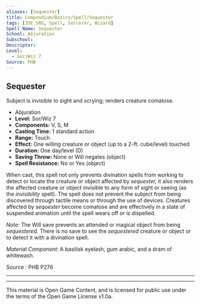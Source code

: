 ```yaml
---
aliases: [Sequester]
title: Compendium/Basics/Spell/Sequester
tags: [35E_SRD, Spell, Sorcerer, Wizard]
Spell Name: Sequester
School: Abjuration
Subschool: 
Descriptor: 
Level:
  - Sor/Wiz 7
Source: PHB
---
```



## Sequester

Subject is invisible to sight and scrying; renders creature comatose.

*   Abjuration
*   **Level:** Sor/Wiz 7
*   **Components:** V, S, M
*   **Casting Time:** 1 standard action
*   **Range:** Touch
*   **Effect:** One willing creature or object (up to a 2-ft. cube/level) touched
*   **Duration:** One day/level (D)
*   **Saving Throw:** None or Will negates (object)
*   **Spell Resistance:** No or Yes (object)

<p>When cast, this spell not only prevents divination spells from working to detect or locate the creature or object affected by <i>sequester,</i> it also renders the affected creature or object invisible to any form of sight or seeing (as the <i>invisibility</i> spell). The spell does not prevent the subject from being discovered through tactile means or through the use of devices. Creatures affected by <i>sequester</i> become comatose and are effectively in a state of suspended animation until the spell wears off or is dispelled.</p><p><i>Note:</i> The Will save prevents an attended or magical object from being <i>sequestered.</i> There is no save to see the <i>sequestered</i> creature or object or to detect it with a divination spell.</p><p><i>Material Component:</i> A basilisk eyelash, gum arabic, and a dram of whitewash.</p>

Source : PHB P276

---

---

This material is Open Game Content, and is licensed for public use under
the terms of the Open Game License v1.0a.

